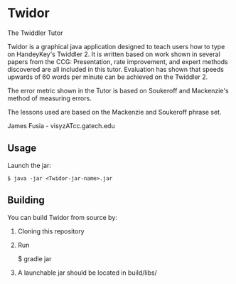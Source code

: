 # Twidor

The Twiddler Tutor

Twidor is a graphical java application designed to teach users how to type on HandeyKey's Twiddler 2. It is written based on work shown in several papers from the CCG: Presentation, rate improvement, and expert methods discovered are all included in this tutor. Evaluation has shown that speeds upwards of 60 words per minute can be achieved on the Twiddler 2.

The error metric shown in the Tutor is based on Soukeroff and Mackenzie's method of measuring errors.

The lessons used are based on the Mackenzie and Soukeroff phrase set.

James Fusia - visyzATcc.gatech.edu

## Usage

Launch the jar:

    $ java -jar <Twidor-jar-name>.jar

## Building

You can build Twidor from source by:

1. Cloning this repository
1. Run
    
    $ gradle jar
    
1. A launchable jar should be located in build/libs/
    
